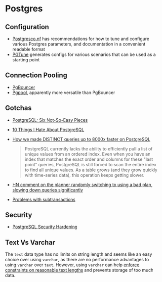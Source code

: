 
# Postgres

## Configuration

* [Postgresco.nf](https://postgresqlco.nf/) has recommendations for how to tune and configure various Postgres parameters, and documentation in a convenient readable format
* [PGTune](https://pgtune.leopard.in.ua/) generates configs for various scenarios that can be used as a starting point

## Connection Pooling

* [PgBouncer](https://www.pgbouncer.org/)
* [Pgpool](https://www.pgpool.net/mediawiki/index.php/Main_Page), apparently more versatile than PgBouncer

## Gotchas

* [PostgreSQL: Six Not-So-Easy Pieces](https://pgdash.io/blog/postgresql-six-not-so-easy-pieces.html)
* [10 Things I Hate About PostgreSQL](https://rbranson.medium.com/10-things-i-hate-about-postgresql-20dbab8c2791)
* [How we made DISTINCT queries up to 8000x faster on PostgreSQL ](https://blog.timescale.com/blog/how-we-made-distinct-queries-up-to-8000x-faster-on-postgresql/)
    
    > PostgreSQL currently lacks the ability to efficiently pull a list of unique values from an ordered index. Even when you have an index that matches the exact order and columns for these "last point" queries, PostgreSQL is still forced to scan the entire index to find all unique values. As a table grows (and they grow quickly with time-series data), this operation keeps getting slower.
* [HN comment on the planner randomly switching to using a bad plan, slowing down queries significantly](https://news.ycombinator.com/item?id=28489340)
* [Problems with subtransactions](https://about.gitlab.com/blog/2021/09/29/why-we-spent-the-last-month-eliminating-postgresql-subtransactions/)

## Security

* [PostgreSQL Security Hardening](https://goteleport.com/blog/securing-postgres-postgresql/)

## Text Vs Varchar

The `text` data type has no limits on string length and seems like an easy choice over using `varchar`, as there are no performance advantages to using `varchar` over `text`. However, using `varchar` can help [enforce constraints on reasonable text lengths](https://brandur.org/text) and prevents storage of too much data.
